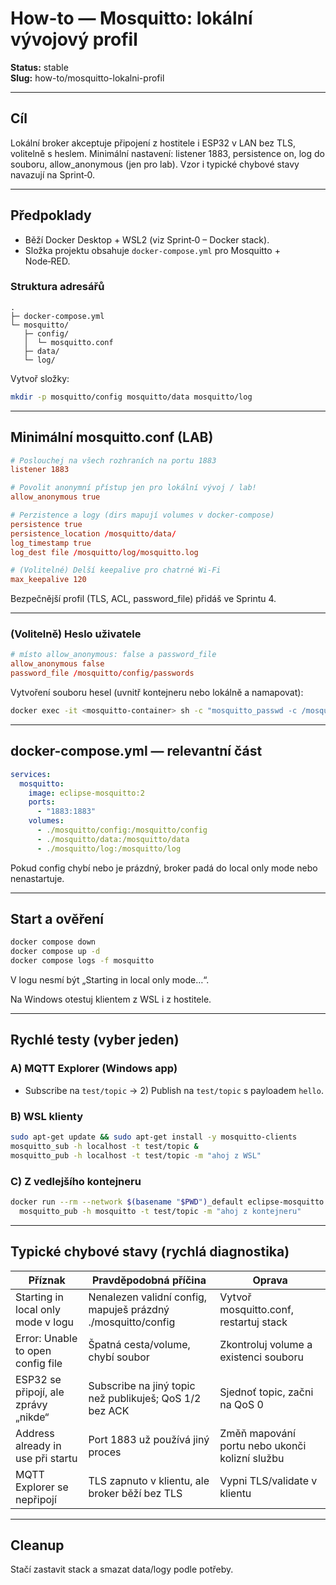 # How-to — Mosquitto: lokální vývojový profil

**Status:** stable  
**Slug:** how-to/mosquitto-lokalni-profil

---

## Cíl
Lokální broker akceptuje připojení z hostitele i ESP32 v LAN bez TLS, volitelně s heslem. Minimální nastavení: listener 1883, persistence on, log do souboru, allow_anonymous (jen pro lab). Vzor i typické chybové stavy navazují na Sprint‑0.

---

## Předpoklady
- Běží Docker Desktop + WSL2 (viz Sprint‑0 – Docker stack).
- Složka projektu obsahuje `docker-compose.yml` pro Mosquitto + Node‑RED.

### Struktura adresářů
```
.
├─ docker-compose.yml
└─ mosquitto/
   ├─ config/
   │  └─ mosquitto.conf
   ├─ data/
   └─ log/
```

Vytvoř složky:
```sh
mkdir -p mosquitto/config mosquitto/data mosquitto/log
```

---

## Minimální mosquitto.conf (LAB)
```conf
# Poslouchej na všech rozhraních na portu 1883
listener 1883

# Povolit anonymní přístup jen pro lokální vývoj / lab!
allow_anonymous true

# Perzistence a logy (dirs mapují volumes v docker-compose)
persistence true
persistence_location /mosquitto/data/
log_timestamp true
log_dest file /mosquitto/log/mosquitto.log

# (Volitelné) Delší keepalive pro chatrné Wi‑Fi
max_keepalive 120
```

Bezpečnější profil (TLS, ACL, password_file) přidáš ve Sprintu 4.

---

### (Volitelně) Heslo uživatele
```conf
# místo allow_anonymous: false a password_file
allow_anonymous false
password_file /mosquitto/config/passwords
```

Vytvoření souboru hesel (uvnitř kontejneru nebo lokálně a namapovat):
```sh
docker exec -it <mosquitto-container> sh -c "mosquitto_passwd -c /mosquitto/config/passwords dev && chmod 600 /mosquitto/config/passwords"
```

---

## docker-compose.yml — relevantní část
```yaml
services:
  mosquitto:
    image: eclipse-mosquitto:2
    ports:
      - "1883:1883"
    volumes:
      - ./mosquitto/config:/mosquitto/config
      - ./mosquitto/data:/mosquitto/data
      - ./mosquitto/log:/mosquitto/log
```

Pokud config chybí nebo je prázdný, broker padá do local only mode nebo nenastartuje.

---

## Start a ověření
```sh
docker compose down
docker compose up -d
docker compose logs -f mosquitto
```
V logu nesmí být „Starting in local only mode…“.

Na Windows otestuj klientem z WSL i z hostitele.

---

## Rychlé testy (vyber jeden)

### A) MQTT Explorer (Windows app)
- Subscribe na `test/topic` → 2) Publish na `test/topic` s payloadem `hello`.

### B) WSL klienty
```sh
sudo apt-get update && sudo apt-get install -y mosquitto-clients
mosquitto_sub -h localhost -t test/topic &
mosquitto_pub -h localhost -t test/topic -m "ahoj z WSL"
```

### C) Z vedlejšího kontejneru
```sh
docker run --rm --network $(basename "$PWD")_default eclipse-mosquitto:2 \
  mosquitto_pub -h mosquitto -t test/topic -m "ahoj z kontejneru"
```

---

## Typické chybové stavy (rychlá diagnostika)
| Příznak | Pravděpodobná příčina | Oprava |
|---------|----------------------|--------|
| Starting in local only mode v logu | Nenalezen validní config, mapuješ prázdný ./mosquitto/config | Vytvoř mosquitto.conf, restartuj stack |
| Error: Unable to open config file | Špatná cesta/volume, chybí soubor | Zkontroluj volume a existenci souboru |
| ESP32 se připojí, ale zprávy „nikde“ | Subscribe na jiný topic než publikuješ; QoS 1/2 bez ACK | Sjednoť topic, začni na QoS 0 |
| Address already in use při startu | Port 1883 už používá jiný proces | Změň mapování portu nebo ukonči kolizní službu |
| MQTT Explorer se nepřipojí | TLS zapnuto v klientu, ale broker běží bez TLS | Vypni TLS/validate v klientu |

---

## Cleanup

Stačí zastavit stack a smazat data/logy podle potřeby.

